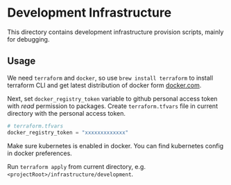 # Development Infrastructure

This directory contains development infrastructure provision scripts, mainly for debugging.

## Usage

We need `terraform` and `docker`, so use `brew install terraform` to install terraform CLI and get latest distribution of docker form [docker.com](https://www.docker.com/products/docker-desktop).

Next, set `docker_registry_token` variable to github personal access token with _read_ permission to packages. Create `terraform.tfvars` file in current directory with the personal access token.

```tf
# terraform.tfvars
docker_registry_token = "xxxxxxxxxxxxx"
```

Make sure kubernetes is enabled in docker. You can find kubernetes config in docker preferences.

Run `terraform apply` from current directory, e.g. `<projectRoot>/infrastructure/development`.
